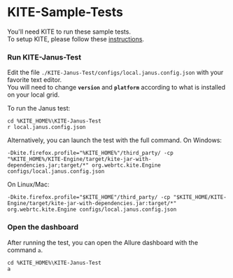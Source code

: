 # KITE-Sample-Tests

You'll need KITE to run these sample tests.  
To setup KITE, please follow these [instructions](https://github.com/webrtc/KITE/blob/master/README.md).   


### Run KITE-Janus-Test

Edit the file `./KITE-Janus-Test/configs/local.janus.config.json` with your favorite text editor.  
You will need to change __`version`__ and __`platform`__ according to what is installed on your local grid.

To run the Janus test:
```
cd %KITE_HOME%\KITE-Janus-Test
r local.janus.config.json
```

Alternatively, you can launch the test with the full command.
On Windows:  
```
-Dkite.firefox.profile="%KITE_HOME%"/third_party/ -cp "%KITE_HOME%/KITE-Engine/target/kite-jar-with-dependencies.jar;target/*" org.webrtc.kite.Engine configs/local.janus.config.json
```
On Linux/Mac:  
```
-Dkite.firefox.profile="$KITE_HOME"/third_party/ -cp "$KITE_HOME/KITE-Engine/target/kite-jar-with-dependencies.jar:target/*" org.webrtc.kite.Engine configs/local.janus.config.json
```

### Open the dashboard

After running the test, you can open the Allure dashboard with the command `a`.
```
cd %KITE_HOME%\KITE-Janus-Test
a
```